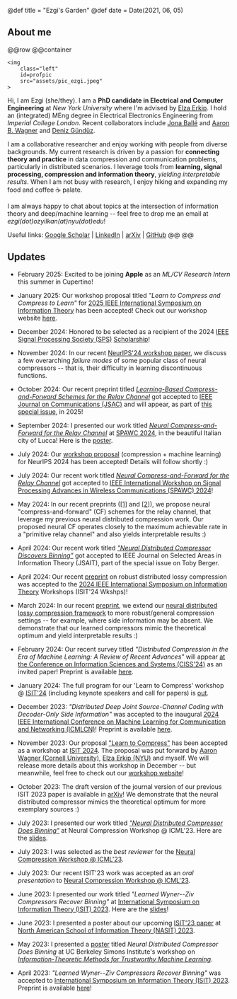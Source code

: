 @def title = "Ezgi's Garden"
@def date = Date(2021, 06, 05)


## About me
@@row
@@container
~~~
<img 
    class="left" 
    id=profpic
    src="assets/pic_ezgi.jpeg"
>
~~~

Hi, I am Ezgi (she/they). I am a **PhD candidate in
Electrical and Computer Engineering** at *New York University* where I'm advised by [Elza Erkip](https://wp.nyu.edu/elza_erkip/). I hold an (integrated) MEng degree in Electrical Electronics Engineering from *Imperial College London*. Recent collaborators include [Jona Ballé](https://balle.io/) and [Aaron B. Wagner](https://www.ece.cornell.edu/faculty-directory/aaron-b-wagner) and [Deniz Gündüz](https://profiles.imperial.ac.uk/d.gunduz). 

I am a collaborative researcher and enjoy working with people from diverse backgrounds. My current research is driven by a passion for **connecting theory and practice** in data compression and communication problems, particularly in distributed scenarios. I leverage tools from **learning, signal processing, compression and information theory**, *yielding interpretable results*. When I am not busy with research, I enjoy hiking and expanding my food and coffee ☕ palate.


I am always happy to chat about topics at the intersection of information theory and deep/machine learning -- feel free to drop me an email at *ezgi(dot)ozyilkan(at)nyu(dot)edu*!

Useful links: [Google Scholar](https://scholar.google.com/citations?hl=en&user=MVZFqdQAAAAJ) | [LinkedIn](https://www.linkedin.com/in/ezgi-ozyilkan-21b2ab191/) | [arXiv](https://arxiv.org/a/ozyilkan_e_1.html) | [GitHub](https://github.com/ezgimez)
@@
@@


## Updates


* February 2025: Excited to be joining **Apple** as an *ML/CV Research Intern* this summer in Cupertino!

* January 2025: Our workshop proposal titled *"Learn to Compress and Compress to Learn"* for [2025 IEEE International Symposium on Information Theory](https://2025.ieee-isit.org/) has been accepted! Check out our workshop website [here](https://learn-to-compress-workshop-isit.github.io/).

* December 2024: Honored to be selected as a recipient of the 2024 [IEEE Signal Processing Society (SPS)](https://signalprocessingsociety.org/) [Scholarship](https://signalprocessingsociety.org/gallery/2024-sps-scholarship-recipients)!

* November 2024: In our recent [NeurIPS'24 workshop paper](https://openreview.net/forum?id=qcM1fkFj3Y), we discuss a few overarching *failure modes* of some popular class of neural compressors -- that is, their difficulty in learning discontinuous functions.  

* October 2024: Our recent preprint titled [*Learning-Based Compress-and-Forward Schemes for the Relay Channel*](https://arxiv.org/abs/2405.09534v1) got accepted to [IEEE Journal on Communications (JSAC)](https://www.comsoc.org/publications/journals/ieee-jsac) and will appear, as part of [this special issue](https://www.comsoc.org/publications/journals/ieee-jsac/cfp/rethinking-information-identification-representation-and), in 2025!

* September 2024: I presented our work titled [*Neural Compress-and-Forward for the Relay Channel*](https://arxiv.org/abs/2404.14594) at [SPAWC 2024](https://spawc2024.org/), in the beautiful Italian city of Lucca! Here is the [poster](assets/Neural_Compress-and-Forward_SPAWC2024_poster.pdf). 

* July 2024: Our [workshop proposal](https://neuralcompression.github.io/workshop24) (compression + machine learning) for NeurIPS 2024 has been accepted! Details will follow shortly :) 


* July 2024: Our recent work titled [*Neural Compress-and-Forward for the Relay Channel*](https://arxiv.org/abs/2404.14594) got accepted to [IEEE International Workshop on Signal Processing Advances in Wireless Communications (SPAWC) 2024](https://spawc2024.org/)!

* May 2024: In our recent preprints ([[1]](https://arxiv.org/abs/2404.14594) and [[2]](https://arxiv.org/abs/2405.09534v1)), we propose neural "compress-and-forward" (CF) schemes for the relay channel, that leverage my previous neural distributed compression work. Our proposed neural CF operates closely to the maximum achievable rate in a "primitive relay channel" and also yields interpretable results :) 

* April 2024: Our recent work titled [*"Neural Distributed Compressor Discovers Binning"*](https://arxiv.org/abs/2310.16961) got accepted to IEEE Journal on Selected Areas in Information Theory (JSAIT), part of the special issue on Toby Berger. 


* April 2024: Our recent [preprint](https://arxiv.org/abs/2403.08411) on robust distributed lossy compression was accepted to the [2024 IEEE International Symposium on Information Theory](https://2024.ieee-isit.org/) Workshops (ISIT'24 Wkshps)!

* March 2024: In our recent [preprint](https://arxiv.org/abs/2403.08411), we extend our [neural distributed lossy compression framework](https://ieeexplore.ieee.org/document/10206542) to more robust/general compression settings -- for example, where side information may be absent. We demonstrate that our learned compressors mimic the theoretical optimum and yield interpretable results :) 

* February 2024: Our recent survey titled *"Distributed Compression in the Era of Machine Learning: A Review of Recent Advances"* will appear [at the Conference on Information Sciences and Systems (CISS'24)](https://ee-ciss.princeton.edu/) as an invited paper! Preprint is available [here](https://arxiv.org/abs/2402.07997).


* January 2024: The full program for our 'Learn to Compress' workshop @ [ISIT'24](https://2024.ieee-isit.org/workshops)  (including keynote speakers and call for papers) is [out](https://learn-to-compress-workshop-isit.github.io/2024/about/).


* December 2023: *"Distributed Deep Joint Source-Channel Coding with Decoder-Only Side Information"*  was accepted to the inaugural [2024 IEEE International Conference on Machine Learning for Communication and Networking (ICMLCN)](https://icmlcn2024.ieee-icmlcn.org/)! Preprint is available [here](https://arxiv.org/abs/2310.04311).

* November 2023: Our proposal ["Learn to Compress"](https://2024.ieee-isit.org/workshops) has been accepted as a workshop at [ISIT 2024](https://2024.ieee-isit.org/). The proposal was put forward by [Aaron Wagner (Cornell University)](https://www.ece.cornell.edu/faculty-directory/aaron-b-wagner), [Elza Erkip (NYU)](https://wp.nyu.edu/elza_erkip/) and myself. We will release more details about this workshop in December -- but meanwhile, feel free to check out our [workshop website](https://learn-to-compress-workshop-isit.github.io/2024/about/)!  

* October 2023: The draft version of the journal version of our previous ISIT 2023 paper is available in [arXiv](https://arxiv.org/abs/2310.16961)! We demonstrate that the neural distributed compressor mimics the theoretical optimum for more exemplary sources :) 

* July 2023: I presented our work titled [*"Neural Distributed Compressor Does Binning"*](https://openreview.net/forum?id=3Dq4FZJSga) at Neural Compression Workshop @ ICML'23. Here are the [slides](/assets/Ozyilkan_ICML2023-workshop_final.pdf).


* July 2023: I was selected as the _best reviewer_ for the [Neural Compression Workshop @ ICML'23](https://neuralcompression.github.io/workshop23). 

* July 2023: Our recent ISIT'23 work was accepted as an _oral presentation_ to [Neural Compression Workshop @ ICML'23](https://neuralcompression.github.io/workshop23). 

* June 2023: I presented our work titled *"Learned Wyner--Ziv Compressors Recover Binning"* at [International Symposium on Information Theory (ISIT) 2023](https://isit2023.org/). Here are the [slides](/assets/Ozyilkan_ISIT2023_final.pdf)!

* June 2023: I presented a poster about our upcoming [ISIT'23 paper](https://arxiv.org/abs/2305.04380) at [North American School of Information Theory (NASIT) 2023](https://nasit.seas.upenn.edu/home).


* May 2023: I presented a [poster](/assets/Ozyilkan_Simons-Institute_Poster_May2023.pdf) titled *Neural Distributed Compressor Does Binning* at UC Berkeley Simons Institute's workshop on [*Information-Theoretic Methods for Trustworthy Machine Learning*](https://simons.berkeley.edu/talks/2023-05-24).

* April 2023: *"Learned Wyner--Ziv Compressors Recover Binning"* was accepted to [International Symposium on Information Theory (ISIT) 2023](https://isit2023.org/). Preprint is available [here](https://arxiv.org/abs/2305.04380)!



